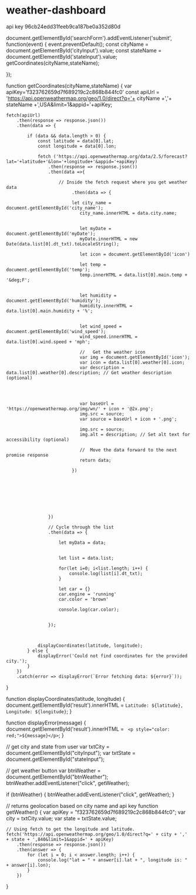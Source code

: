 # weather-dashboard
api key 96cb24edd31feeb9ca187be0a352d80d



document.getElementById('searchForm').addEventListener('submit', function(event) {
    event.preventDefault();
    const cityName = document.getElementById('cityInput').value;
    const stateName = document.getElementById('stateInput').value;
    getCoordinates(cityName,stateName);

});

function getCoordinates(cityName,stateName) {
    var apiKey='f323762659d7f689219c2c868b844fc0'
 const apiUrl = 'https://api.openweathermap.org/geo/1.0/direct?q='+ cityName +','+ stateName +',USA&limit=1&appid='+apiKey;
 

    fetch(apiUrl)
        .then(response => response.json())
        .then(data => {
            
            if (data && data.length > 0) {
                const latitude = data[0].lat;
                const longitude = data[0].lon;

                fetch ('https://api.openweathermap.org/data/2.5/forecast?lat='+latitude+'&lon='+longitude+'&appid='+apiKey)
                    .then(response => response.json())
                    .then(data =>{
                         
                        // Inside the fetch request where you get weather data
                             .then(data => {

                             let city_name = document.getElementById('city_name');
                                city_name.innerHTML = data.city.name;


                                let myDate = document.getElementById('myDate');
                                myDate.innerHTML = new Date(data.list[0].dt_txt).toLocaleString();

                                let icon = document.getElementById('icon')

                                let temp = document.getElementById('temp');
                                temp.innerHTML = data.list[0].main.temp + '&deg;F';


                                let humidity = document.getElementById('humidity');
                                humidity.innerHTML = data.list[0].main.humidity + '%';


                                let wind_speed = document.getElementById('wind_speed');
                                wind_speed.innerHTML = data.list[0].wind.speed + 'mph';
                                
                                //   Get the weather icon
                                var img = document.getElementById('icon');
                                var icon = data.list[0].weather[0].icon;
                                var description = data.list[0].weather[0].description; // Get weather description (optional)




                                var baseUrl = 'https://openweathermap.org/img/wn/' + icon + '@2x.png';
                                img.src = source;
                                var source = baseUrl + icon + '.png';

                                img.src = source;
                                img.alt = description; // Set alt text for accessibility (optional)

                                //  Move the data forward to the next promise response
                                return data;

                             }) 
                                        

                                
                            
  


                          
                    })

                    // Cycle through the list
                    .then(data => {

                        let myData = data;


                        let list = data.list;

                        for(let i=0; i<list.length; i++) {
                            console.log(list[i].dt_txt);
                        }
                    
                        let car = {}
                        car.engine = 'running'
                        car.color = 'brown'

                        console.log(car.color);


                    });



                displayCoordinates(latitude, longitude);
            } else {
                displayError('Could not find coordinates for the provided city.');
            }
        })
        .catch(error => displayError(`Error fetching data: ${error}`));
}

function displayCoordinates(latitude, longitude) {
    document.getElementById('result').innerHTML = `Latitude: ${latitude}, Longitude: ${longitude}`;
}

function displayError(message) {
    document.getElementById('result').innerHTML = `
    <p style="color: red;">${message}</p>`;
}

// get city and state from user
var txtCity = document.getElementById("cityInput");
var txtState = document.getElementById("stateInput");

// get weather button
var btnWeather = document.getElementById("btnWeather");
btnWeather.addEventListener("click", getWeather);

if (btnWeather) {
    btnWeather.addEventListener("click", getWeather);
}


// returns geolocation based on city name and api key
function getWeather() {
    var apiKey = "f323762659d7f689219c2c868b844fc0";
    var city = txtCity.value;
    var state = txtState.value;

    // Using fetch to get the longitude and latitude.
    fetch('https://api.openweathermap.org/geo/1.0/direct?q=' + city + ',' + state + ',840&limit=1&appid=' + apiKey)
        .then(response => response.json())
        .then(answer => {
            for (let i = 0; i < answer.length; i++) {
                console.log("lat = " + answer[i].lat + ", longitude is: " + answer[i].lon);
            }
        })
}


